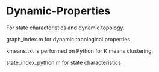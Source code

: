# Dynamic-Properties
For state characteristics and dynamic topology.

graph_index.m for dynamic topological properties.

kmeans.txt is performed on Python for K means clustering.

state_index_python.m for state characteristics
